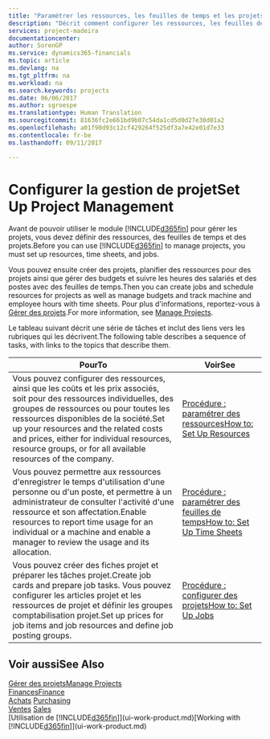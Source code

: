 ```yaml
---
title: "Paramétrer les ressources, les feuilles de temps et les projets| Microsoft Docs"
description: "Décrit comment configurer les ressources, les feuilles de temps et les projets pour la gestion des projets."
services: project-madeira
documentationcenter: 
author: SorenGP
ms.service: dynamics365-financials
ms.topic: article
ms.devlang: na
ms.tgt_pltfrm: na
ms.workload: na
ms.search.keywords: projects
ms.date: 06/06/2017
ms.author: sgroespe
ms.translationtype: Human Translation
ms.sourcegitcommit: 81636fc2e661bd9b07c54da1cd5d0d27e30d01a2
ms.openlocfilehash: a01f90d93c12cf429264f525df3a7e42e01d7e33
ms.contentlocale: fr-be
ms.lasthandoff: 09/11/2017

---
```

# <a name="set-up-project-management"></a><span data-ttu-id="35d98-103">Configurer la gestion de projet</span><span class="sxs-lookup"><span data-stu-id="35d98-103">Set Up Project Management</span></span>
<span data-ttu-id="35d98-104">Avant de pouvoir utiliser le module [!INCLUDE[d365fin](includes/d365fin_md.md)] pour gérer les projets, vous devez définir des ressources, des feuilles de temps et des projets.</span><span class="sxs-lookup"><span data-stu-id="35d98-104">Before you can use [!INCLUDE[d365fin](includes/d365fin_md.md)] to manage projects, you must set up resources, time sheets, and jobs.</span></span>

<span data-ttu-id="35d98-105">Vous pouvez ensuite créer des projets, planifier des ressources pour des projets ainsi que gérer des budgets et suivre les heures des salariés et des postes avec des feuilles de temps.</span><span class="sxs-lookup"><span data-stu-id="35d98-105">Then you can create jobs and schedule resources for projects as well as manage budgets and track machine and employee hours with time sheets.</span></span> <span data-ttu-id="35d98-106">Pour plus d'informations, reportez-vous à [Gérer des projets](projects-manage-projects.md).</span><span class="sxs-lookup"><span data-stu-id="35d98-106">For more information, see [Manage Projects](projects-manage-projects.md).</span></span>  

<span data-ttu-id="35d98-107">Le tableau suivant décrit une série de tâches et inclut des liens vers les rubriques qui les décrivent.</span><span class="sxs-lookup"><span data-stu-id="35d98-107">The following table describes a sequence of tasks, with links to the topics that describe them.</span></span>

| <span data-ttu-id="35d98-108">Pour</span><span class="sxs-lookup"><span data-stu-id="35d98-108">To</span></span> | <span data-ttu-id="35d98-109">Voir</span><span class="sxs-lookup"><span data-stu-id="35d98-109">See</span></span> |
| --- | --- |
| <span data-ttu-id="35d98-110">Vous pouvez configurer des ressources, ainsi que les coûts et les prix associés, soit pour des ressources individuelles, des groupes de ressources ou pour toutes les ressources disponibles de la société.</span><span class="sxs-lookup"><span data-stu-id="35d98-110">Set up your resources and the related costs and prices, either for individual resources, resource groups, or for all available resources of the company.</span></span> |[<span data-ttu-id="35d98-111">Procédure : paramétrer des ressources</span><span class="sxs-lookup"><span data-stu-id="35d98-111">How to: Set Up Resources</span></span>](projects-how-setup-resources.md) |
| <span data-ttu-id="35d98-112">Vous pouvez permettre aux ressources d'enregistrer le temps d'utilisation d'une personne ou d'un poste, et permettre à un administrateur de consulter l'activité d'une ressource et son affectation.</span><span class="sxs-lookup"><span data-stu-id="35d98-112">Enable resources to report time usage for an individual or a machine and enable a manager to review the usage and its allocation.</span></span> |[<span data-ttu-id="35d98-113">Procédure : paramétrer des feuilles de temps</span><span class="sxs-lookup"><span data-stu-id="35d98-113">How to: Set Up Time Sheets</span></span>](projects-how-setup-time-sheets.md) |
| <span data-ttu-id="35d98-114">Vous pouvez créer des fiches projet et préparer les tâches projet.</span><span class="sxs-lookup"><span data-stu-id="35d98-114">Create job cards and prepare job tasks.</span></span> <span data-ttu-id="35d98-115">Vous pouvez configurer les articles projet et les ressources de projet et définir les groupes comptabilisation projet.</span><span class="sxs-lookup"><span data-stu-id="35d98-115">Set up prices for job items and job resources and define job posting groups.</span></span> |[<span data-ttu-id="35d98-116">Procédure : configurer des projets</span><span class="sxs-lookup"><span data-stu-id="35d98-116">How to: Set Up Jobs</span></span>](projects-how-setup-jobs.md) |

## <a name="see-also"></a><span data-ttu-id="35d98-117">Voir aussi</span><span class="sxs-lookup"><span data-stu-id="35d98-117">See Also</span></span>
[<span data-ttu-id="35d98-118">Gérer des projets</span><span class="sxs-lookup"><span data-stu-id="35d98-118">Manage Projects</span></span>](projects-manage-projects.md)  
[<span data-ttu-id="35d98-119">Finances</span><span class="sxs-lookup"><span data-stu-id="35d98-119">Finance</span></span>](finance.md)  
<span data-ttu-id="35d98-120">[Achats](purchasing-manage-purchasing.md)       </span><span class="sxs-lookup"><span data-stu-id="35d98-120">[Purchasing](purchasing-manage-purchasing.md)       </span></span>  
<span data-ttu-id="35d98-121">[Ventes](sales-manage-sales.md)   </span><span class="sxs-lookup"><span data-stu-id="35d98-121">[Sales](sales-manage-sales.md)   </span></span>  
<span data-ttu-id="35d98-122">[Utilisation de [!INCLUDE[d365fin](includes/d365fin_md.md)]](ui-work-product.md)</span><span class="sxs-lookup"><span data-stu-id="35d98-122">[Working with [!INCLUDE[d365fin](includes/d365fin_md.md)]](ui-work-product.md)</span></span>  

